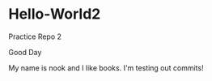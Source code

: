 # Hello-World2
Practice Repo 2

Good Day

My name is nook and I like books. I'm testing out commits!
